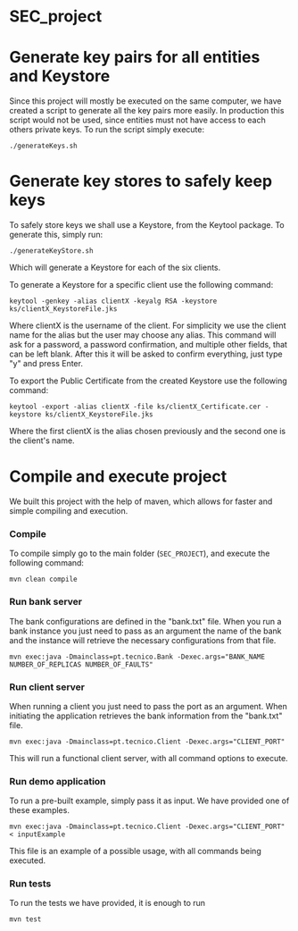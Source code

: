 # SEC_project

# Generate key pairs for all entities and Keystore

Since this project will mostly be executed on the same computer, we have created a script to generate all the key pairs more easily. In production this script would not be used, since entities must not have access to each others private keys.
To run the script simply execute:

`./generateKeys.sh`

# Generate key stores to safely keep keys

To safely store keys we shall use a Keystore, from the Keytool package. To generate this, simply run:

`./generateKeyStore.sh`

Which will generate a Keystore for each of the six clients.

To generate a Keystore for a specific client use the following command:
``` 
keytool -genkey -alias clientX -keyalg RSA -keystore ks/clientX_KeystoreFile.jks
```

Where clientX is the username of the client. For simplicity we use the client name for the alias but the user may choose any alias. 
This command will ask for a password, a password confirmation, and multiple other fields, that can be left blank. After this it will be asked to confirm everything, just type "y" and press Enter. 

To export the Public Certificate from the created Keystore use the following command: 
``` 
keytool -export -alias clientX -file ks/clientX_Certificate.cer -keystore ks/clientX_KeystoreFile.jks
```
Where the first clientX is the alias chosen previously and the second one is the client's name.

# Compile and execute project

We built this project with the help of maven, which allows for faster and simple compiling and execution.

### Compile

To compile simply go to the main folder (`SEC_PROJECT`), and execute the following command:

`mvn clean compile`

### Run bank server

The bank configurations are defined in the "bank.txt" file. When you run a bank instance 
you just need to pass as an argument the name of the bank and the instance will retrieve the necessary 
configurations from that file.

`mvn exec:java -Dmainclass=pt.tecnico.Bank -Dexec.args="BANK_NAME NUMBER_OF_REPLICAS NUMBER_OF_FAULTS"`

### Run client server

When running a client you just need to pass the port as an argument. When initiating the 
application retrieves the bank information from the "bank.txt" file.

`mvn exec:java -Dmainclass=pt.tecnico.Client -Dexec.args="CLIENT_PORT"`

This will run a functional client server, with all command options to execute.

### Run demo application

To run a pre-built example, simply pass it as input. We have provided one of these examples.

`mvn exec:java -Dmainclass=pt.tecnico.Client -Dexec.args="CLIENT_PORT" < inputExample`

This file is an example of a possible usage, with all commands being executed.

### Run tests

To run the tests we have provided, it is enough to run

`mvn test`

